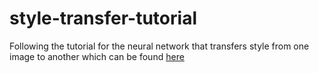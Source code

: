 # style-transfer-tutorial
Following the tutorial for the neural network that transfers style from one image to another which can be found [here](https://pytorch.org/tutorials/advanced/neural_style_tutorial.html) 
